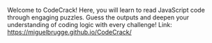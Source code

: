 Welcome to CodeCrack! Here, you will learn to read JavaScript code through engaging puzzles. Guess the outputs and deepen your understanding of coding logic with every challenge!
Link: https://miguelbrugge.github.io/CodeCrack/
